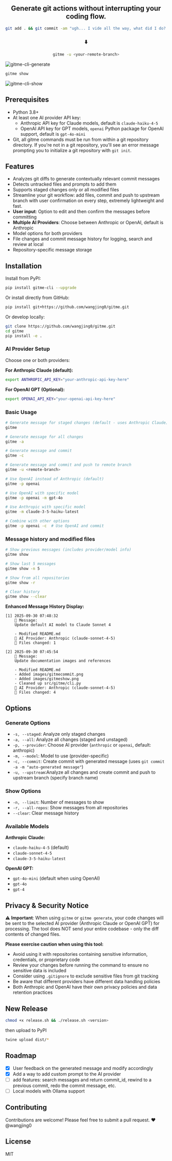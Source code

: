 
<div align="center">

## Generate git actions without interrupting your coding flow.

```bash
git add . && git commit -am "ugh... I vide all the way, what did I do? what do I even say here?" && git push -u origin dev
```
### ⬇️ 
```bash
gitme -u <your-remote-branch>
```

</div>

![gitme-cli-generate](https://github.com/wangjing0/gitme/raw/main/images/gitmecommit.png)

```bash
gitme show
```

![gitme-cli-show](https://github.com/wangjing0/gitme/raw/main/images/gitmeshow.png)

## Prerequisites

- Python 3.8+
- At least one AI provider API key:
  - Anthropic API key for Claude models, default is `claude-haiku-4-5`
  - OpenAI API key for GPT models, `openai` Python package for OpenAI support, default is `gpt-4o-mini`
- Git, all gitme commands must be run from within a git repository directory. If you're not in a git repository, you'll see an error message prompting you to initialize a git repository with `git init`.

## Features

- Analyzes git diffs to generate contextually relevant commit messages
- Detects untracked files and prompts to add them
- Supports staged changes only or all modified files
- Streamline your git workflow: add files, commit and push to upstream branch with user confirmation on every step, extremely lightweight and fast.
- **User input**: Option to edit and then confirm the messages before committing
- **Multiple AI Providers**: Choose between Anthropic or OpenAI, default is Anthropic
- Model options for both providers
- File changes and commit message history for logging, search and review at local
- Repository-specific message storage

## Installation

Install from PyPI:

```bash
pip install gitme-cli --upgrade
```

Or install directly from GitHub:

```bash
pip install git+https://github.com/wangjing0/gitme.git
```

Or develop locally:

```bash
git clone https://github.com/wangjing0/gitme.git
cd gitme
pip install -e .
```

### AI Provider Setup

Choose one or both providers:

**For Anthropic Claude (default):**
```bash
export ANTHROPIC_API_KEY="your-anthropic-api-key-here"
```

**For OpenAI GPT (Optional):**
```bash
export OPENAI_API_KEY="your-openai-api-key-here"
```

### Basic Usage

```bash
# Generate message for staged changes (default - uses Anthropic Claude)
gitme

# Generate message for all changes
gitme -a

# Generate message and commit
gitme -c

# Generate message and commit and push to remote branch
gitme -u <remote-branch>
```

```bash
# Use OpenAI instead of Anthropic (default)
gitme -p openai

# Use OpenAI with specific model
gitme -p openai -m gpt-4o

# Use Anthropic with specific model
gitme -m claude-3-5-haiku-latest

# Combine with other options
gitme -p openai -c  # Use OpenAI and commit
```

### Message history and modified files

```bash
# Show previous messages (includes provider/model info)
gitme show

# Show last 5 messages
gitme show -n 5

# Show from all repositories
gitme show -r

# Clear history
gitme show --clear
```

**Enhanced Message History Display:**
```
[1] 2025-09-30 07:48:32
    💬 Message:
    Update default AI model to Claude Sonnet 4
    
    - Modified README.md
    🤖 AI Provider: Anthropic (claude-sonnet-4-5)
    📝 Files changed: 1

[2] 2025-09-30 07:45:54
    💬 Message:
    Update documentation images and references
    
    - Modified README.md
    - Added images/gitmecommit.png
    - Added images/gitmeshow.png
    - Cleaned up src/gitme/cli.py
    🤖 AI Provider: Anthropic (claude-sonnet-4-5)
    📝 Files changed: 4
```

## Options

### Generate Options

- `-s, --staged`: Analyze only staged changes
- `-a, --all`: Analyze all changes (staged and unstaged)
- `-p, --provider`: Choose AI provider (`anthropic` or `openai`, default: anthropic)
- `-m, --model`: Model to use (provider-specific)
- `-c, --commit`: Create commit with generated message (uses `git commit -a -m "auto-generated message"`)
- `-u, --upstream`:Analyze all changes and create commit and push to upstream branch (specify branch name)

### Show Options

- `-n, --limit`: Number of messages to show
- `-r, --all-repos`: Show messages from all repositories
- `--clear`: Clear message history

### Available Models

**Anthropic Claude:**
- `claude-haiku-4-5` (default)
- `claude-sonnet-4-5`
- `claude-3-5-haiku-latest`

**OpenAI GPT:**
- `gpt-4o-mini` (default when using OpenAI)
- `gpt-4o`
- `gpt-4`

## Privacy & Security Notice

⚠️ **Important**: When using `gitme` or `gitme generate`, your code changes will be sent to the selected AI provider (Anthropic Claude or OpenAI GPT) for processing. The tool does NOT send your entire codebase - only the diff contents of changed files.

**Please exercise caution when using this tool:**
- Avoid using it with repositories containing sensitive information, credentials, or proprietary code
- Review your changes before running the command to ensure no sensitive data is included
- Consider using `.gitignore` to exclude sensitive files from git tracking
- Be aware that different providers have different data handling policies
- Both Anthropic and OpenAI have their own privacy policies and data retention practices

## New Release

```bash
chmod +x release.sh && ./release.sh <version>
```
then upload to PyPI
```bash
twine upload dist/*
```

## Roadmap

- [x] User feedback on the generated message and modify accordingly
- [x] Add a way to add custom prompt to the AI provider
- [ ] add features: search messages and return commit_id, rewind to a previous commit, redo the commit message, etc.
- [ ] Local models with Ollama support

## Contributing

Contributions are welcome! Please feel free to submit a pull request. ❤️ @wangjing0 

## License

MIT